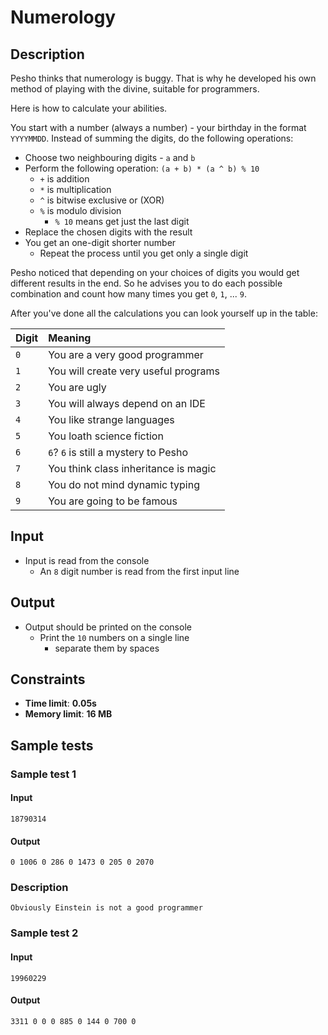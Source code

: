 # Numerology

## Description

Pesho thinks that numerology is buggy. That is why he developed his own method of playing with the divine, suitable for programmers.

Here is how to calculate your abilities.

You start with a number (always a number) - your birthday in the format `YYYYMMDD`. Instead of summing the digits, do the following operations:
- Choose two neighbouring digits  - `a` and `b`
- Perform the following operation: `(a + b) * (a ^ b) % 10`
  - `+` is addition
  - `*` is multiplication
  - `^` is bitwise exclusive or (XOR)
  - `%` is modulo division
    - `% 10` means get just the last digit
- Replace the chosen digits with the result
- You get an one-digit shorter number
  - Repeat the process until you get only a single digit

Pesho noticed that depending on your choices of digits you would get different results in the end. So he advises you to do each possible combination and count how many times you get `0`, `1`, ... `9`.

After you've done all the calculations you can look yourself up in the table:

| Digit | Meaning                              |
|:------|:-------------------------------------|
| `0`   | You are a very good programmer       |
| `1`   | You will create very useful programs |
| `2`   | You are ugly                         |
| `3`   | You will always depend on an IDE     |
| `4`   | You like strange languages           |
| `5`   | You loath science fiction            |
| `6`   | `6`? `6` is still a mystery to Pesho |
| `7`   | You think class inheritance is magic |
| `8`   | You do not mind dynamic typing       |
| `9`   | You are going to be famous           |

## Input
- Input is read from the console
  - An `8` digit number is read from the first input line

## Output
- Output should be printed on the console
  - Print the `10` numbers on a single line
    - separate them by spaces

## Constraints
- **Time limit**: **0.05s**
- **Memory limit**: **16 MB**

## Sample tests

### Sample test 1

#### Input
```
18790314
```

#### Output
```
0 1006 0 286 0 1473 0 205 0 2070
```

### Description
```
Obviously Einstein is not a good programmer
```

### Sample test 2

#### Input
```
19960229
```

#### Output
```
3311 0 0 0 885 0 144 0 700 0
```
